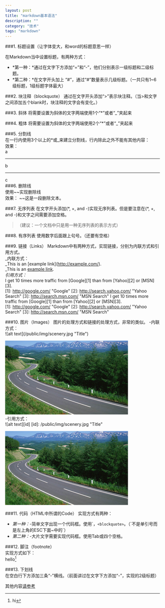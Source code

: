 ```yaml
---
layout: post
title: "markdown基本语法"
description: ""
category: "技术"
tags: "markdown" 
---
```


###1. 标题设置（让字体变大，和word的标题意思一样）

在Markdown当中设置标题，有两种方式：   
- *第一种：*通过在文字下方添加“=”和“-”，他们分别表示一级标题和二级标题。   
- *第二种：*在文字开头加上 “#”，通过“#”数量表示几级标题。（一共只有1~6级标题，1级标题字体最大）

###2. 块注释（blockquote）
通过在文字开头添加“>”表示块注释。（当>和文字之间添加五个blank时，块注释的文字会有变化。）

###3. 斜体
将需要设置为斜体的文字两端使用1个“*”或者“_”夹起来

###4. 粗体
将需要设置为斜体的文字两端使用2个“*”或者“_”夹起来   

###5. 分割线   
在一行内使用3个以上的\*或\_来建立分割线，行内除此之外不能有其他内容：   
效果：  
a
***
b
***
c  
###6. 删除线   
使用~~实现删除线   
效果：
~~这是一段删除文本。  

###7. 无序列表
在文字开头添加(\*, \+, and \-)实现无序列表。但是要注意在(\*, \+, and \-)和文字之间需要添加空格。    
>（建议：一个文档中只是用一种无序列表的表示方式）

###8. 有序列表
使用数字后面跟上句号。（还要有空格）

###9. 链接（Links）
Markdown中有两种方式，实现链接，分别为内联方式和引用方式。  
_内联方式：   
_This is an \[example link\](http://example.com/).   
_This is an [example link](http://example.com/).   
_引用方式：_   
I get 10 times more traffic from [Google][1] than from [Yahoo][2] or [MSN][3].     
[1]: http://google.com/        "Google" 
[2]: http://search.yahoo.com/  "Yahoo Search" 
[3]: http://search.msn.com/    "MSN Search"
I get 10 times more traffic from \[Google\]\[1\] than from \[Yahoo\]\[2\] or \[MSN\]\[3\].     
\[1\]: http://google.com/        "Google" 
\[2\]: http://search.yahoo.com/  "Yahoo Search" 
\[3\]: http://search.msn.com/    "MSN Search"
 

###10. 图片（Images）
图片的处理方式和链接的处理方式，非常的类似。
-内联方式：    
\!\[alt text\](/public/img/scenery.jpg "Title")   



![alt text](/public/img/scenery.jpg "Title")   
-引用方式：   
\!\[alt text\]\[id\] 
\[id\]: /public/img/scenery.jpg "Title"



![alt text][id] 

[id]: /public/img/scenery.jpg "Title"

###11. 代码（HTML中所谓的Code）
实现方式有两种：
- *第一种：*-简单文字出现一个代码框。使用\`，`<blockquote>`。（\`不是单引号而是左上角的ESC下面~中的`）   
- *第二种：*-大片文字需要实现代码框。使用Tab或四个空格。
  
###12. 脚注（footnote）  
实现方式如下：  
hello[^hello]  



[^hello]: hi

###13. 下划线  
在空白行下方添加三条“-”横线。（前面讲过在文字下方添加“-”，实现的2级标题）   



其他内容[请参考](http://wowubuntu.com/markdown/basic.html)
